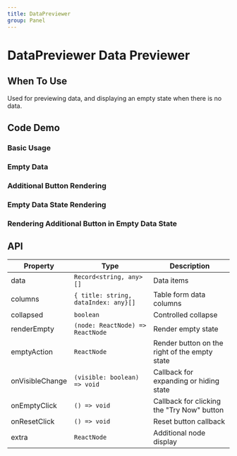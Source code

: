 ```yaml
---
title: DataPreviewer
group: Panel
---
```


# DataPreviewer Data Previewer

## When To Use

Used for previewing data, and displaying an empty state when there is no data.

## Code Demo

### Basic Usage

<code src="./demos/basic.tsx" ></code>

### Empty Data

<code src="./demos/empty.tsx" ></code>

### Additional Button Rendering

<code src="./demos/extra.tsx" ></code>

### Empty Data State Rendering

<code src="./demos/renderEmpty.tsx" ></code>

### Rendering Additional Button in Empty Data State

<code src="./demos/emptyAction.tsx" ></code>

## API

| Property        | Type                                 | Description                                   |
| --------------- | ------------------------------------ | --------------------------------------------- |
| data            | `Record<string, any>[]`              | Data items                                    |
| columns         | `{ title: string, dataIndex: any}[]` | Table form data columns                       |
| collapsed       | `boolean`                            | Controlled collapse                           |
| renderEmpty     | `(node: ReactNode) => ReactNode`     | Render empty state                            |
| emptyAction     | `ReactNode`                          | Render button on the right of the empty state |
| onVisibleChange | `(visible: boolean) => void`         | Callback for expanding or hiding state        |
| onEmptyClick    | `() => void`                         | Callback for clicking the "Try Now" button    |
| onResetClick    | `() => void`                         | Reset button callback                         |
| extra           | `ReactNode`                          | Additional node display                       |
